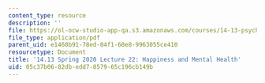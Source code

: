 ```yaml
---
content_type: resource
description: ''
file: https://ol-ocw-studio-app-qa.s3.amazonaws.com/courses/14-13-psychology-and-economics-spring-2020/05c37b0682dbedd7857965c196cb149b_MIT14_13S20_lec22.pdf
file_type: application/pdf
parent_uid: e1460b91-78ed-04f1-60e8-9963055ce410
resourcetype: Document
title: '14.13 Spring 2020 Lecture 22: Happiness and Mental Health'
uid: 05c37b06-82db-edd7-8579-65c196cb149b
---
```

